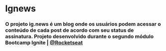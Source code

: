 # Ignews 
### O projeto ig.news é um blog onde os usuários podem acessar o conteúdo de cada post de acordo com seu status de assinatura. Projeto desenvolvido durante o segundo módulo Bootcamp Ignite | [@Rocketseat](https://app.rocketseat.com.br/)
